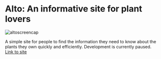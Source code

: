 # Alto: An informative site for plant lovers</h1>

![altoscreencap](https://user-images.githubusercontent.com/44727187/154008208-b4f9a3d1-9626-42c7-b550-cfb057f85059.gif)

A simple site for people to find the information they need to know about the plants they own quickly and efficiently.
Development is currently paused.
[Link to site](https://alto.earth)
